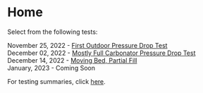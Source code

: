 # Home

Select from the following tests:

November 25, 2022 - [First Outdoor Pressure Drop Test](https://ryanseabound.github.io/SeaboundData/docs/11_25_2022.html)<br />
December 02, 2022 - [Mostly Full Carbonator Pressure Drop Test](https://ryanseabound.github.io/SeaboundData/docs/12_02_2022.html)<br />
December 14, 2022 - [Moving Bed, Partial Fill](https://ryanseabound.github.io/SeaboundData/docs/12_14_2022.html)<br />
January, 2023 - Coming Soon<br />

For testing summaries, click [here](https://www.notion.so/seabound/Testing-Summaries-Learnings-cc19514ca29f468ebe0ddfec9c0cf33f).